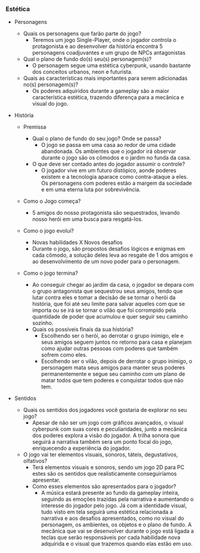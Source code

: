 ### Estética

- Personagens 
    - Quais os personagens que farão parte do jogo?
        - Teremos um jogo Single-Player, onde o jogador controla o protagonista e ao desenvolver da história encontra 5 personagens coadjuvantes e um grupo de NPCs antagonistas 
    - Qual o plano de fundo do(s) seu(s) personagem(s)?
        - O personagem segue uma estética cyberpunk, usando bastante dos conceitos urbanos, neon e futurista.
    - Quais as características mais importantes para serem adicionadas no(s) personagem(s)?
        - Os poderes adquiridos durante a gameplay são a maior característica estética, trazendo diferença para a mecânica e visual do jogo.

- História

    - Premissa
        - Qual o plano de fundo do seu jogo? Onde se passa?
           - O jogo se passa em uma casa ao redor de uma cidade abandonada. Os ambientes que o jogador irá observar durante o jogo são os cômodos e o jardim no funda da casa.
        - O que deve ser contado antes do jogador assumir o controle?
          - O jogador vive em um futuro distópico, aonde poderes existem e a tecnologia aparace como contra-ataque a eles. Os personagens com poderes estão a margem da sociedade e em uma eterna luta por sobrevivência.     

    - Como o Jogo começa?
       - 5 amigos do nosso protagonista são sequestrados, levando nosso herói em uma busca para resgatá-los.
    - Como o jogo evolui?
        - Novas habilidades X Novos desafios
        - Durante o jogo, são propostos desafios lógicos e enigmas em cada cômodo, a solução deles leva ao resgate de 1 dos amigos e ao desenvolvimento de um novo poder para o personagem.
    - Como o jogo termina?
        - Ao conseguir chegar ao jardim da casa, o jogador se depara com o grupo antagonista que sequestrou seus amigos, tendo que lutar contra eles e tomar a decisão de se tornar o herói da história, que foi até seu limite para salvar aqueles com que se importa ou se irá se tornar o vilão que foi corrompido pela quantidade de poder que acumulou e quer seguir seu caminho sozinho.
        - Quais os possíveis finais da sua história?
            - Escolhendo ser o herói, ao derrotar o grupo inimigo, ele e seus amigos seguem juntos no retorno para casa e planejam como ajudar outras pessoas com poderes que também sofrem como eles.
            - Escolhendo ser o vilão, depois de derrotar o grupo inimigo, o personagem mata seus amigos para manter seus poderes permanentemente e segue seu caminho com um plano de matar todos que tem poderes e conquistar todos que não tem. 

- Sentidos
    - Quais os sentidos dos jogadores você gostaria de explorar no seu jogo?
        - Apesar de não ser um jogo com gráficos avançados, o visual cyberpunk com suas cores e peculiaridades, junto a mecânica dos poderes explora a visão do jogador. A trilha sonora que seguirá a narrativa também sera um ponto focal do jogo, enriquecendo a experiência do jogador.
    - O jogo vai ter elementos visuais, sonoros, táteis, degustativos, olfativos?
        - Terá elementos visuais e sonoros, sendo um jogo 2D para PC estes são os sentidos que realisticamente conseguiríamos apresentar. 
        - Como esses elementos são apresentados para o jogador?
            - A música estará presente ao fundo da gameplay inteira, seguindo as emoções trazidas pela narrativa e aumentando o interesse do jogador pelo jogo. Já com a identidade visual, tudo visto em tela seguirá uma estética relacionada a narrativa e aos desafios apresentados, como no visual do personagem, os ambientes, os objetos e o plano de fundo. A mecânica que vai se desenvolver durante o jogo está ligada a teclas que serão responsáveis por cada habilidade nova adquirida e o visual que trazemos quando elas estão em uso.     
